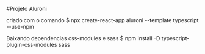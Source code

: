 #Projeto Aluroni

criado com o comando 
$ npx create-react-app aluroni --template typescript --use-npm

Baixando dependencias css-modules e sass
$ npm install -D typescript-plugin-css-modules sass

